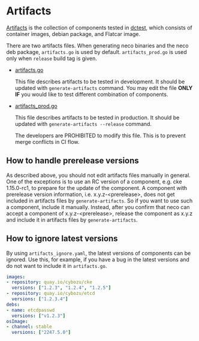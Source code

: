Artifacts
=========

[Artifacts](../artifacts.go) is the collection of components tested in [dctest](../dctest/), which consists of container images, debian package, and Flatcar image.

There are two artifacts files.  When generating neco binaries and the neco deb package, `artifacts.go` is used
by default.  `artifacts_prod.go` is used only when `release` build tag is given.

- [artifacts.go](../artifacts.go)

    This file describes artifacts to be tested in development.
    It should be updated with `generate-artifacts` command.
    You may edit the file **ONLY IF** you would like to test different combination of components.

- [artifacts_prod.go](../artifacts.go)

    This file describes artifacts to be tested in production.
    It should be updated with `generate-artifacts --release` command.

    The developers are PROHIBITED to modify this file.  This is to prevent
    merge conflicts in CI flow.

## How to handle prerelease versions

As described above, you should not edit artifacts files manually in general.
One of the exceptions is to use an RC version of a component, e.g. cke 1.15.0-rc1,
to prepare for the update of the component.
A component with prerelease version information, i.e. x.y.z-\<prerelease\>,
does not get included in artifacts files by `generate-artifacts`.
So if you want to use such a component, include it manually.
Instead, after you confirm that neco can accept a component of x.y.z-\<prerelease\>,
release the component as x.y.z and include it in artifacts files by `generate-artifacts`.

## How to ignore latest versions

By using `artifacts_ignore.yaml`, the latest versions of components can be ignored.
Use this, for example, if you have a bug in the latest versions and do not want to include it in `artifacts.go`.

```yaml
images:
- repository: quay.io/cybozu/cke
  versions: ["1.2.3", "1.2.4", "1.2.5"]
- repository: quay.io/cybozu/etcd
  versions: ["1.2.3.4"]
debs:
- name: etcdpasswd
  versions: ["v1.2.3"]
osImage:
- channel: stable
  versions: ["2247.5.0"]
```

